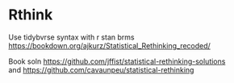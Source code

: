 
<!-- README.md is generated from README.Rmd. Please edit that file -->

# Rthink

<!-- badges: start -->

<!-- badges: end -->

Use tidybvrse syntax with r stan brms
<https://bookdown.org/ajkurz/Statistical_Rethinking_recoded/>

Book soln <https://github.com/jffist/statistical-rethinking-solutions>  
and <https://github.com/cavaunpeu/statistical-rethinking>
